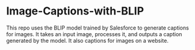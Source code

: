 # Image-Captions-with-BLIP
This repo uses the BLIP model trained by Salesforce to generate captions for images. It takes an input image, processes it, and outputs a caption generated by the model. It also  captions for images on a website.
